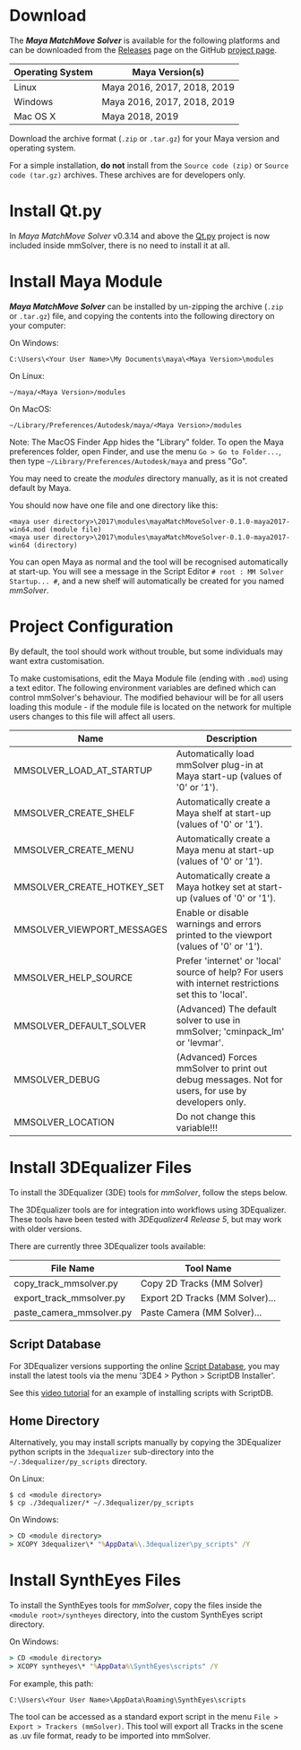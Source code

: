 # Download

The ***Maya MatchMove Solver*** is available for the following
platforms and can be downloaded from the
[Releases](https://github.com/david-cattermole/mayaMatchMoveSolver/releases)
page on the GitHub [project page](https://github.com/david-cattermole/mayaMatchMoveSolver).

| Operating System  | Maya Version(s)             |
| ----------------- | --------------------------- |
| Linux             | Maya 2016, 2017, 2018, 2019 |
| Windows           | Maya 2016, 2017, 2018, 2019 |
| Mac OS X          | Maya 2018, 2019             |

Download the archive format (`.zip` or `.tar.gz`) for your Maya
version and operating system.

For a simple installation, **do not** install from the
`Source code (zip)` or `Source code (tar.gz)` archives. These archives
are for developers only.

# Install Qt.py

In *Maya MatchMove Solver* v0.3.14 and above the
[Qt.py](https://github.com/mottosso/Qt.py) project is now included
inside mmSolver, there is no need to install it at all.

# Install Maya Module

***Maya MatchMove Solver*** can be installed by un-zipping the archive
(`.zip` or `.tar.gz`) file, and copying the contents into the
following directory on your computer:

On Windows:
```
C:\Users\<Your User Name>\My Documents\maya\<Maya Version>\modules
```

On Linux:
```
~/maya/<Maya Version>/modules
```

On MacOS:
```
~/Library/Preferences/Autodesk/maya/<Maya Version>/modules
```

Note: The MacOS Finder App hides the "Library" folder. To open the
Maya preferences folder, open Finder, and use the menu `Go > Go to
Folder...`, then type `~/Library/Preferences/Autodesk/maya` and press
"Go".

You may need to create the *modules* directory manually, as it is not
created default by Maya.

You should now have one file and one directory like this:
```
<maya user directory>\2017\modules\mayaMatchMoveSolver-0.1.0-maya2017-win64.mod (module file)
<maya user directory>\2017\modules\mayaMatchMoveSolver-0.1.0-maya2017-win64 (directory)
```

You can open Maya as normal and the tool will be recognised
automatically at start-up.  You will see a message in the Script
Editor `# root : MM Solver Startup... #`, and a new shelf will
automatically be created for you named *mmSolver*.

# Project Configuration

By default, the tool should work without trouble, but some individuals
may want extra customisation.

To make customisations, edit the Maya Module file (ending with `.mod`)
using a text editor. The following environment variables are defined
which can control mmSolver's behaviour. The modified behaviour will be
for all users loading this module - if the module file is located on
the network for multiple users changes to this file will affect all
users.

| Name                       | Description                                                                                            |
| -------------------------- | ------------------------------------------------------------------------------------------------------ |
| MMSOLVER_LOAD_AT_STARTUP   | Automatically load mmSolver plug-in at Maya start-up (values of '0' or '1').                           |
| MMSOLVER_CREATE_SHELF      | Automatically create a Maya shelf at start-up (values of '0' or '1').                                  |
| MMSOLVER_CREATE_MENU       | Automatically create a Maya menu at start-up (values of '0' or '1').                                   |
| MMSOLVER_CREATE_HOTKEY_SET | Automatically create a Maya hotkey set at start-up (values of '0' or '1').                             |
| MMSOLVER_VIEWPORT_MESSAGES | Enable or disable warnings and errors printed to the viewport (values of '0' or '1').                  |
| MMSOLVER_HELP_SOURCE       | Prefer 'internet' or 'local' source of help? For users with internet restrictions set this to 'local'. |
| MMSOLVER_DEFAULT_SOLVER    | (Advanced) The default solver to use in mmSolver; 'cminpack_lm' or 'levmar'.                           |
| MMSOLVER_DEBUG             | (Advanced) Forces mmSolver to print out debug messages. Not for users, for use by developers only.     |
| MMSOLVER_LOCATION          | Do not change this variable!!!                                                                         |

# Install 3DEqualizer Files

To install the 3DEqualizer (3DE) tools for *mmSolver*, follow the steps below.

The 3DEqualizer tools are for integration into workflows using
3DEqualizer. These tools have been tested with *3DEqualizer4 Release 5*,
but may work with older versions.

There are currently three 3DEqualizer tools available:

| File Name                | Tool Name                       |
| ------------------------ | ------------------------------- |
| copy_track_mmsolver.py   | Copy 2D Tracks (MM Solver)      |
| export_track_mmsolver.py | Export 2D Tracks (MM Solver)... |
| paste_camera_mmsolver.py | Paste Camera (MM Solver)...     |

## Script Database

For 3DEqualizer versions supporting the online
[Script Database](https://www.3dequalizer.com/?site=scriptdb), you may
install the latest tools via the menu '3DE4 > Python > ScriptDB Installer'.

See this [video tutorial](https://www.youtube.com/watch?v=gVr_Fo1xh0E)
for an example of installing scripts with ScriptDB.

## Home Directory

Alternatively, you may install scripts manually by copying the
3DEqualizer python scripts in the `3dequalizer` sub-directory into the
`~/.3dequalizer/py_scripts` directory.

On Linux:
```commandline
$ cd <module directory>
$ cp ./3dequalizer/* ~/.3dequalizer/py_scripts
```

On Windows:
```cmd
> CD <module directory>
> XCOPY 3dequalizer\* "%AppData%\.3dequalizer\py_scripts" /Y
```

# Install SynthEyes Files

To install the SynthEyes tools for *mmSolver*, copy the files inside
the `<module root>/syntheyes` directory, into the custom SynthEyes
script directory.

On Windows:
```cmd
> CD <module directory>
> XCOPY syntheyes\* "%AppData%\SynthEyes\scripts" /Y
```

For example, this path:
```
C:\Users\<Your User Name>\AppData\Roaming\SynthEyes\scripts
```

The tool can be accessed as a standard export script in the menu
`File > Export > Trackers (mmSolver)`. This tool will export all
Tracks in the scene as .uv file format, ready to be imported into
mmSolver.
